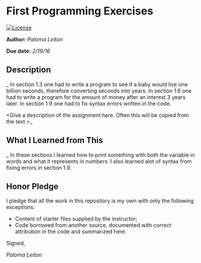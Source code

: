 # First Programming Exercises

 [![License](http://img.shields.io/badge/license-MIT-blue.svg)](http://en.wikipedia.org/wiki/MIT_License)

**Author:** _Paloma Leiton_

**Due date:** _2/19/16_

## Description

_ In section 1.3 one had to write a program to see if a baby would live one billion seconds, therefore converting seconds into years. 
  In section 1.6 one had to write a program for the amount of money after an interest 3 years later.
  In section 1.9 one had to fix syntax errors written in the code.  


<Give a description of the assignment here. Often this will be copied from the text.\>_

## What I Learned from This

_ In these sections I learned how to print something with both the variable in words and what it represents in numbers. I also learned alot of syntax from fixing errors in section 1.9. 



## Honor Pledge

I pledge that all the work in this repository is my own with only the following exceptions:

* Content of starter files supplied by the instructor;
* Code borrowed from another source, documented with correct attribution in the code and summarized here.

Signed,

_Paloma Leiton_
